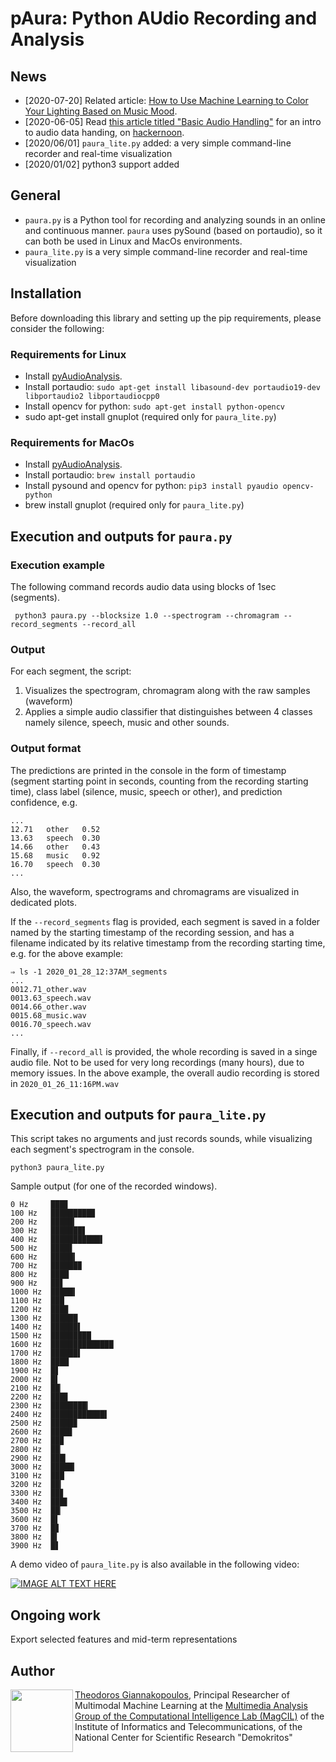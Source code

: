 
# pAura: Python AUdio Recording and Analysis

## News
 * [2020-07-20] Related article: [How to Use Machine Learning to Color Your Lighting Based on Music Mood](https://hackernoon.com/how-to-use-machine-learning-to-color-your-lighting-based-on-music-mood-bi163u8l). 
 * [2020-06-05] Read [this article titled "Basic Audio Handling"](https://hackernoon.com/audio-handling-basics-how-to-process-audio-files-using-python-cli-jo283u3y) for an intro to audio data handing, on [hackernoon](https://hackernoon.com/audio-handling-basics-how-to-process-audio-files-using-python-cli-jo283u3y).
 * [2020/06/01] `paura_lite.py` added: a very simple command-line recorder and real-time visualization
 * [2020/01/02] python3 support added  

## General
 - ```paura.py``` is a Python tool for recording and analyzing sounds in an online 
and continuous manner. `paura` uses pySound (based on portaudio), so it can 
both be used in Linux and MacOs environments. 
 - `paura_lite.py` is a very simple command-line recorder and real-time visualization
  
## Installation
Before downloading this library and setting up the pip requirements, please 
consider the following:

### Requirements for Linux
 * Install [pyAudioAnalysis](https://github.com/tyiannak/pyAudioAnalysis/).
 * Install portaudio: `sudo apt-get install libasound-dev portaudio19-dev libportaudio2 libportaudiocpp0`
 * Install opencv for python: `sudo apt-get install python-opencv`
 * sudo apt-get install gnuplot (required only for `paura_lite.py`)

### Requirements for MacOs
 * Install [pyAudioAnalysis](https://github.com/tyiannak/pyAudioAnalysis/).
 * Install portaudio: `brew install portaudio`
 * Install pysound and opencv for python: `pip3 install pyaudio opencv-python`
 * brew install gnuplot (required only for `paura_lite.py`)

## Execution and outputs for `paura.py`

### Execution example
The following command records audio data using blocks of 1sec (segments). 

```
 python3 paura.py --blocksize 1.0 --spectrogram --chromagram --record_segments --record_all
```

### Output
For each segment, the script:
1) Visualizes the spectrogram, chromagram  along with the raw samples (waveform)
2) Applies a simple audio classifier that distinguishes between 4 classes namely
 silence, speech, music and other sounds.

### Output format

The predictions are printed in the console in the form of timestamp 
(segment starting point in seconds, counting from the recording starting time), 
class label (silence, music, speech or other), and prediction confidence, e.g.
```
...
12.71	other	0.52
13.63	speech	0.30
14.66	other	0.43
15.68	music	0.92
16.70	speech	0.30
...
```

Also, the waveform, spectrograms and chromagrams are visualized in dedicated 
plots. 

If the `--record_segments` flag is provided, 
each segment is saved in a folder named by the starting timestamp of the 
recording session, and has a filename indicated by its relative timestamp from 
the recording starting time, e.g. for the above example:
```
⇒ ls -1 2020_01_28_12:37AM_segments 
...
0012.71_other.wav
0013.63_speech.wav
0014.66_other.wav
0015.68_music.wav
0016.70_speech.wav
...
```

Finally, if `--record_all` is provided, the whole recording is saved in a 
singe audio file. Not to be used for very long recordings (many hours), due to 
memory issues. In the above example, the overall audio recording is stored in 
`2020_01_26_11:16PM.wav`

## Execution and outputs for `paura_lite.py`
This script takes no arguments and just records sounds, 
while visualizing each segment's spectrogram in the console.
```
python3 paura_lite.py
```

Sample output (for one of the recorded windows).
```
0 Hz     ███▊
100 Hz   █████████▉
200 Hz   █████▎
300 Hz   ███████▋
400 Hz   ███████████▌
500 Hz   ████▊
600 Hz   █████▍
700 Hz   ██████▉
800 Hz   ████
900 Hz   ██▋
1000 Hz  █████▍
1100 Hz  ███
1200 Hz  ███▉
1300 Hz  ██████
1400 Hz  ██████▌
1500 Hz  █████████
1600 Hz  ██████████████
1700 Hz  ██████▌
1800 Hz  ████
1900 Hz  █▋
2000 Hz  █▌
2100 Hz  ██▏
2200 Hz  ███▊
2300 Hz  ████████▎
2400 Hz  ████████████▌
2500 Hz  █████▉
2600 Hz  ████▊
2700 Hz  ██▉
2800 Hz  ██▏
2900 Hz  ███▎
3000 Hz  █████▎
3100 Hz  ███
3200 Hz  ██▎
3300 Hz  ██▊
3400 Hz  ███▋
3500 Hz  ██▏
3600 Hz  █▌
3700 Hz  █▊
3800 Hz  █▍
3900 Hz  █▋

```

A demo video of `paura_lite.py` is also available in the following video:

[![IMAGE ALT TEXT HERE](https://img.youtube.com/vi/YEi9AmA-07s/0.jpg)](https://www.youtube.com/watch?v=YEi9AmA-07s)

## Ongoing work
Export selected features and mid-term representations

## Author
<img src="https://tyiannak.github.io/files/3.JPG" align="left" height="100"/>

[Theodoros Giannakopoulos](https://tyiannak.github.io),
Principal Researcher of Multimodal Machine Learning at the [Multimedia Analysis Group of the Computational Intelligence Lab (MagCIL)](https://labs-repos.iit.demokritos.gr/MagCIL/index.html) of the Institute of Informatics and Telecommunications, of the National Center for Scientific Research "Demokritos"



